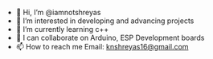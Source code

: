 - 👋 Hi, I’m @iamnotshreyas
- 👀 I’m interested in developing and advancing projects
- 🌱 I’m currently learning c++
- 💞️ I can collaborate on Arduino, ESP Development boards
- 📫 How to reach me Email: knshreyas16@gmail.com

<!---
iamnotshreyas/iamnotshreyas is a ✨ special ✨ repository because its `README.md` (this file) appears on your GitHub profile.
You can click the Preview link to take a look at your changes.
--->

